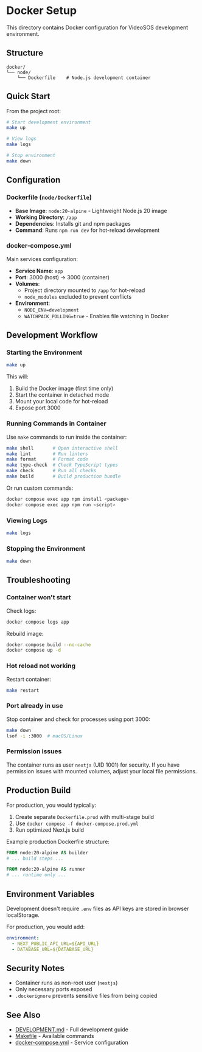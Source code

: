 # Docker Setup

This directory contains Docker configuration for VideoSOS development environment.

## Structure

```
docker/
└── node/
    └── Dockerfile    # Node.js development container
```

## Quick Start

From the project root:

```bash
# Start development environment
make up

# View logs
make logs

# Stop environment
make down
```

## Configuration

### Dockerfile (`node/Dockerfile`)

- **Base Image**: `node:20-alpine` - Lightweight Node.js 20 image
- **Working Directory**: `/app`
- **Dependencies**: Installs git and npm packages
- **Command**: Runs `npm run dev` for hot-reload development

### docker-compose.yml

Main services configuration:

- **Service Name**: `app`
- **Port**: 3000 (host) → 3000 (container)
- **Volumes**:
  - Project directory mounted to `/app` for hot-reload
  - `node_modules` excluded to prevent conflicts
- **Environment**:
  - `NODE_ENV=development`
  - `WATCHPACK_POLLING=true` - Enables file watching in Docker

## Development Workflow

### Starting the Environment

```bash
make up
```

This will:
1. Build the Docker image (first time only)
2. Start the container in detached mode
3. Mount your local code for hot-reload
4. Expose port 3000

### Running Commands in Container

Use `make` commands to run inside the container:

```bash
make shell       # Open interactive shell
make lint        # Run linters
make format      # Format code
make type-check  # Check TypeScript types
make check       # Run all checks
make build       # Build production bundle
```

Or run custom commands:

```bash
docker compose exec app npm install <package>
docker compose exec app npm run <script>
```

### Viewing Logs

```bash
make logs
```

### Stopping the Environment

```bash
make down
```

## Troubleshooting

### Container won't start

Check logs:
```bash
docker compose logs app
```

Rebuild image:
```bash
docker compose build --no-cache
docker compose up -d
```

### Hot reload not working

Restart container:
```bash
make restart
```

### Port already in use

Stop container and check for processes using port 3000:
```bash
make down
lsof -i :3000  # macOS/Linux
```

### Permission issues

The container runs as user `nextjs` (UID 1001) for security. If you have permission issues with mounted volumes, adjust your local file permissions.

## Production Build

For production, you would typically:

1. Create separate `Dockerfile.prod` with multi-stage build
2. Use `docker compose -f docker-compose.prod.yml`
3. Run optimized Next.js build

Example production Dockerfile structure:
```dockerfile
FROM node:20-alpine AS builder
# ... build steps ...

FROM node:20-alpine AS runner
# ... runtime only ...
```

## Environment Variables

Development doesn't require `.env` files as API keys are stored in browser localStorage.

For production, you would add:
```yaml
environment:
  - NEXT_PUBLIC_API_URL=${API_URL}
  - DATABASE_URL=${DATABASE_URL}
```

## Security Notes

- Container runs as non-root user (`nextjs`)
- Only necessary ports exposed
- `.dockerignore` prevents sensitive files from being copied

## See Also

- [DEVELOPMENT.md](../DEVELOPMENT.md) - Full development guide
- [Makefile](../Makefile) - Available commands
- [docker-compose.yml](../docker-compose.yml) - Service configuration

